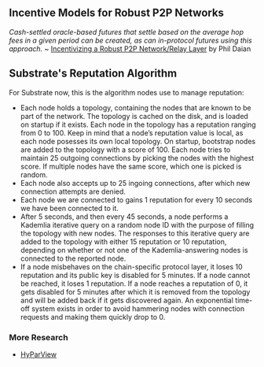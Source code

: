 ## Incentive Models for Robust P2P Networks

*Cash-settled oracle-based futures that settle based on the average hop fees in a given period can be created, as can in-protocol futures using this approach.* ~ [Incentivizing a Robust P2P Network/Relay Layer](https://ethresear.ch/t/incentivizing-a-robust-p2p-network-relay-layer/1438) by Phil Daian

## Substrate's Reputation Algorithm

For Substrate now, this is the algorithm nodes use to manage reputation:
* Each node holds a topology, containing the nodes that are known to be part of the network. The topology is cached on the disk, and is loaded on startup if it exists. Each node in the topology has a reputation ranging from 0 to 100. Keep in mind that a node’s reputation value is local, as each node posesses its own local topology. On startup, bootstrap nodes are added to the topology with a score of 100. Each node tries to maintain 25 outgoing connections by picking the nodes with the highest score. If multiple nodes have the same score, which one is picked is random.
* Each node also accepts up to 25 ingoing connections, after which new connection attempts are denied.
* Each node we are connected to gains 1 reputation for every 10 seconds we have been connected to it.
* After 5 seconds, and then every 45 seconds, a node performs a Kademlia iterative query on a random node ID with the purpose of filling the topology with new nodes. The responses to this iterative query are added to the topology with either 15 reputation or 10 reputation, depending on whether or not one of the Kademlia-answering nodes is connected to the reported node.
* If a node misbehaves on the chain-specific protocol layer, it loses 10 reputation and its public key is disabled for 5 minutes. If a node cannot be reached, it loses 1 reputation. If a node reaches a reputation of 0, it gets disabled for 5 minutes after which it is removed from the topology and will be added back if it gets discovered again. An exponential time-off system exists in order to avoid hammering nodes with connection requests and making them quickly drop to 0.

### More Research
* [HyParView](http://asc.di.fct.unl.pt/~jleitao/pdf/dsn07-leitao.pdf)